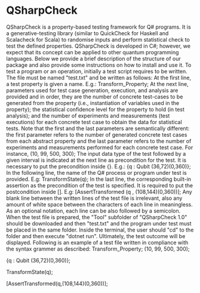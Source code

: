# QSharpCheck
QSharpCheck is a property-based testing framework for Q# programs.
It is a generative-testing library (similar to QuickCheck for Haskell and Scalacheck for Scala) to randomise inputs and perform statistical check to test the defined properties.
QSharpCheck  is developed in C#;  however, we expect that its concept can be applied to other quantum programming languages.
Below we provide a brief description of the structure of our package and also provide some instructions on how to install and use it.
To test a program or an operation, initially a test script requires to be written. The file must be named "test.txt" and be written as follows:
At the first line, a test property is given a name. E.g.: Transform_Property;
At the next line, parameters used for test case generation, execution, and analysis are provided and in order, they are the number of concrete test-cases to be generated from the property (i.e., instantiation of variables used in the property); the statistical confidence level for the property to hold (in test analysis); and the number of experiments and measurements (test executions) for each concrete test case to obtain the data for statistical tests. Note that the first and the last parameters are semantically different: the first parameter refers to the number of generated concrete test cases from each abstract property and the last parameter refers to the number of experiments and measurements performed for each concrete test case. For instance, (10, 99, 500, 300);
The input data type of the test followed by a given interval is indicated at the next line as precondition for the test. It is necessary to put the precondition inside {}. E.g.: {q : Qubit (36,72)(0,360)};
In the following line, the name of the Q# process or program under test is provided. E.g: TransformState(q);
In the last line, the corresponding built-in assertion as the precondition of the test is specified. It is required to put the postcondition inside \[\]. E.g: \[AssertTransformed (q , (108,144)(0,360))\];
Any blank line between the written lines of the test file is irrelevant, also any amount of white space between the characters of each line in meaningless. As an optional notation, each line can be also followed by a semicolon.
When the test file is prepared, the "Tool" subfolder of "QSharpCheck 1.0" should be downloaded and then "test.txt" and the program under test must be placed in the same folder.
Inside the terminal, the user should "cd" to the folder and then execute "dotnet run". Ultimately, the test outcome will be displayed. Following is an example of a test file written in compliance with the syntax grammer as described:
Transform_Property;
(10, 99, 500, 300);

{q : Qubit (36,72)(0,360)};

TransformState(q);

\[AssertTransformed(q,(108,144)(0,360))\];
